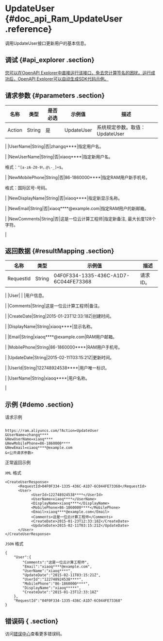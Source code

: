 # UpdateUser {#doc_api_Ram_UpdateUser .reference}

调用UpdateUser接口更新用户的基本信息。

## 调试 {#api_explorer .section}

[您可以在OpenAPI Explorer中直接运行该接口，免去您计算签名的困扰。运行成功后，OpenAPI Explorer可以自动生成SDK代码示例。](https://api.aliyun.com/#product=Ram&api=UpdateUser&type=RPC&version=2015-05-01)

## 请求参数 {#parameters .section}

|名称|类型|是否必选|示例值|描述|
|--|--|----|---|--|
|Action|String|是|UpdateUser|系统规定参数。取值：UpdateUser

 |
|UserName|String|否|zhangq\*\*\*\*|指定用户名。

 |
|NewUserName|String|否|xiaoq\*\*\*\*|指定新用户名。

 格式：`^[a-zA-Z0-9\.@\-_]+$`。

 |
|NewMobilePhone|String|否|86-1860000\*\*\*\*|指定RAM用户新手机号。

 格式：国际区号-号码。

 |
|NewDisplayName|String|否|xiaoq\*\*\*\*|指定新显示名称。

 |
|NewEmail|String|否|xiaoq\*\*\*\*@example.com|指定RAM用户的新邮箱。

 |
|NewComments|String|否|这是一位云计算工程师|指定新备注, 最大长度128个字符。

 |

## 返回数据 {#resultMapping .section}

|名称|类型|示例值|描述|
|--|--|---|--|
|RequestId|String|04F0F334-1335-436C-A1D7-6C044FE73368|请求ID。

 |
|User| | |用户信息。

 |
|Comments|String|这是一位云计算工程师|备注。

 |
|CreateDate|String|2015-01-23T12:33:18Z|创建时间。

 |
|DisplayName|String|xiaoq\*\*\*\*|显示名称。

 |
|Email|String|xiaoq\*\*\*\*@example.com|RAM用户邮箱。

 |
|MobilePhone|String|86-1860000\*\*\*\*|RAM用户手机号。

 |
|UpdateDate|String|2015-02-11T03:15:21Z|更新时间。

 |
|UserId|String|122748924538\*\*\*\*|用户唯一标识。

 |
|UserName|String|xiaoq\*\*\*\*|用户名称。

 |

## 示例 {#demo .section}

请求示例

``` {#request_demo}

https://ram.aliyuncs.com/?Action=UpdateUser
&UserName=zhangq****
&NewUserName=xiaoq****
&NewMobilePhone=86-1860000****
&NewEmail=xiaoq****@example.com
&<公共请求参数>

```

正常返回示例

`XML` 格式

``` {#xml_return_success_demo}
<CreateUserResponse>
      <RequestId>04F0F334-1335-436C-A1D7-6C044FE73368</RequestId>
      <User>
            <UserId>122748924538****</UserId>
            <UserName>xiaoq****</UserName>
            <DisplayName>xiaoq****</DisplayName>
            <MobilePhone>86-1860000****</MobilePhone>
            <Email>xiaoq****@example.com</Email>
            <Comments>这是一位云计算工程师</Comments>
            <CreateDate>2015-01-23T12:33:18Z</CreateDate>
            <UpdateDate>2015-02-11T03:15:21Z</UpdateDate>
      </User>
</CreateUserResponse>
```

`JSON` 格式

``` {#json_return_success_demo}
{
	"User":{
		"Comments":"这是一位云计算工程师",
		"Email":"xiaoq****@example.com",
		"UserName":"xiaoq****",
		"UpdateDate":"2015-02-11T03:15:21Z",
		"UserId":"122748924538****",
		"MobilePhone":"86-1860000****",
		"DisplayName":"xiaoq*****",
		"CreateDate":"2015-01-23T12:33:18Z"
	},
	"RequestId":"04F0F334-1335-436C-A1D7-6C044FE73368"
}
```

## 错误码 { .section}

访问[错误中心](https://error-center.alibabacloud.com/status/product/Ram)查看更多错误码。

